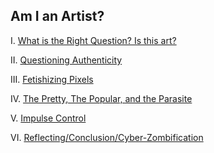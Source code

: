 ## Am I an Artist?

I. [What is the Right Question? Is this art?](https://docs.google.com/document/d/1Ke0zz8fI9xpotXieC_GK3hKysAOHnXSl-XtrsAVnpnI/edit?usp=sharing)

II. [Questioning Authenticity](https://docs.google.com/document/d/1T2hBPFmm6YTsPEMtKRgjKTkIw2MzbxaEp9kVM3mjGoY/edit?usp=sharing)

III. [Fetishizing Pixels](https://docs.google.com/document/d/1vliM00PatWObbFvapdLWoxcBXDFbe9qd3os5gwtN8KQ/edit?usp=sharing)

IV. [The Pretty, The Popular, and the Parasite](https://docs.google.com/document/d/1DD8UfOfYCo7khScdLuwt04oFFhlbapGrjmsL-YLCth0/edit?usp=sharing)

V. [Impulse Control](https://docs.google.com/document/d/1QmZPp1lgwAbBOMh75zQI8XSPc5uCBhR-VG1UZr190iI/edit?usp=sharing)

VI. [Reflecting/Conclusion/Cyber-Zombification](https://docs.google.com/document/d/1sXCCwquFI_4wxbKbj9v8oUSvl4lBaVMTTQW4uMZHvlk/edit?usp=sharing)
